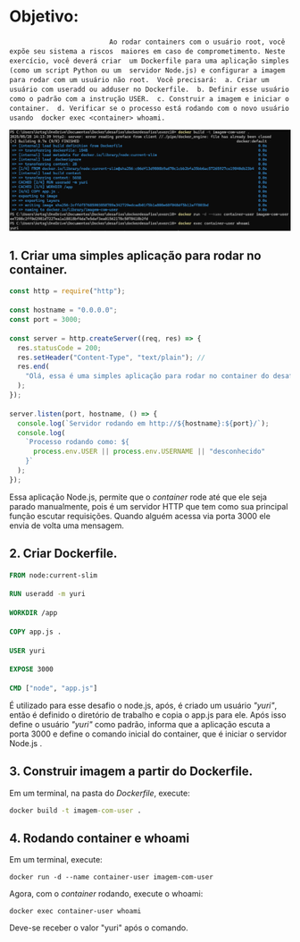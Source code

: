 # Objetivo:

`                         Ao rodar containers com o usuário root, você expõe seu sistema a riscos 
maiores em caso de comprometimento. Neste exercício, você deverá criar 
um Dockerfile para uma aplicação simples (como um script Python ou um 
servidor Node.js) e configurar a imagem para rodar com um usuário não
root. 
Você precisará: 
a. Criar um usuário com useradd ou adduser no Dockerfile. 
b. Definir esse usuário como o padrão com a instrução USER. 
c. Construir a imagem e iniciar o container. 
d. Verificar se o processo está rodando com o novo usuário usando 
docker exec <container> whoami.`

![visão geral do desafio](/exerc10/visao-geral.png)

## 1. Criar uma simples aplicação para rodar no container.

```js
const http = require("http");

const hostname = "0.0.0.0";
const port = 3000;

const server = http.createServer((req, res) => {
  res.statusCode = 200;
  res.setHeader("Content-Type", "text/plain"); //
  res.end(
    "Olá, essa é uma simples aplicação para rodar no container do desafio 10!\n"
  );
});

server.listen(port, hostname, () => {
  console.log(`Servidor rodando em http://${hostname}:${port}/`);
  console.log(
    `Processo rodando como: ${
      process.env.USER || process.env.USERNAME || "desconhecido"
    }`
  );
});
```

Essa aplicação Node.js, permite que o _container_ rode até que ele seja parado manualmente, pois é um servidor HTTP que tem como sua principal função escutar requisições. Quando alguém acessa via porta 3000 ele envia de volta uma mensagem.

## 2. Criar Dockerfile.

```Dockerfile
FROM node:current-slim

RUN useradd -m yuri

WORKDIR /app

COPY app.js .

USER yuri

EXPOSE 3000

CMD ["node", "app.js"]
```

É utilizado para esse desafio o node.js, após, é criado um usuário _"yuri"_, então é definido o diretório de trabalho e copia o app.js para ele. Após isso define o usuário _"yuri"_ como padrão, informa que a aplicação escuta a porta 3000 e define o comando inicial do container, que é iniciar o servidor Node.js .

## 3. Construir imagem a partir do Dockerfile.

Em um terminal, na pasta do _Dockerfile_, execute:

```cmd
docker build -t imagem-com-user .
```

## 4. Rodando container e whoami

Em um terminal, execute:

```Docker
docker run -d --name container-user imagem-com-user
```

Agora, com o _container_ rodando, execute o whoami:

```Docker
docker exec container-user whoami
```

Deve-se receber o valor "yuri" após o comando.
